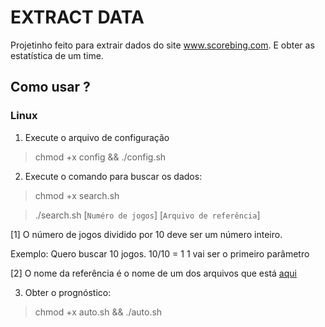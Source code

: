 # EXTRACT DATA

Projetinho feito para extrair dados do site www.scorebing.com. E obter as estatística de um time.

## Como usar ?

### Linux

1.  Execute o arquivo de configuração

> chmod +x config && ./config.sh

2. Execute o comando para buscar os dados:

> chmod +x search.sh

> ./search.sh [`Numéro de jogos`] [`Arquivo de referência`]

[1] O número de jogos dividido por 10 deve ser um número inteiro. 

Exemplo: Quero buscar 10 jogos.
10/10 = 1
1 vai ser o primeiro parâmetro

[2] O nome da referência é o nome de um dos arquivos que está [aqui](https://github.com/Matheusdiogenes/extractData/tree/main/src/referencias)

3. Obter o prognóstico:

> chmod +x auto.sh && ./auto.sh
